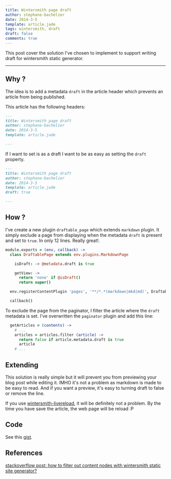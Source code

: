 ```yaml
---
title: Wintersmith page draft
author: stephane-bachelier
date: 2014-3-5
template: article.jade
tags: wintersmith, draft
draft: false
comments: true
---
```


This post cover the solution I've chosen to implement to support writing draft for wintersmith static generator.

---

## Why ?

The idea is to add a metadata `draft` in the article header which prevents an article from being published.

This article has the following headers:
```markdown
---
title: Wintersmith page draft
author: stephane-bachelier
date: 2014-3-5
template: article.jade

---
```

If I want to set is as a draft I want to be as easy as setting the `draft` property.
```markdown
---
title: Wintersmith page draft
author: stephane-bachelier
date: 2014-3-5
template: article.jade
draft: true

---
```

## How ?

I've create a new plugin `draftable_page` which extends `markdown` plugin. It simply exclude a page from displaying when the metadata `draft` is present and set to `true`. In only 12 lines. Really great!.

```coffeescript
module.exports = (env, callback) ->
  class DraftablePage extends env.plugins.MarkdownPage

    isDraft: -> @metadata.draft is true

    getView: ->
      return 'none' if @isDraft()
      return super()

  env.registerContentPlugin 'pages', '**/*.*(markdown|mkd|md)', DraftablePage

  callback()
```

To exclude the page from the paginator, I filter the article where the `draft` metadata is set. I've overwritten the `paginator` plugin and add this line:

```coffeescript
  getArticles = (contents) ->
    # ...
    articles = articles.filter (article) ->
      return false if article.metadata.draft is true
      article
    # ...
```


## Extending

This solution is really simple but it will prevent you from previewing your blog post while editing it. IMHO it's not a problem as markdown is made to be easy to read. And if you want a preview, it's easy to turning draft to false or remove the line.

If you use [wintersmith-livereload](https://github.com/jnordberg/wintersmith-livereload), it will be definitely not a problem. By the time you have save the article, the web page will be reload :P

## Code

See this [gist](https://gist.github.com/stephanebachelier/2afc4c29c2e9a30b6e9d).

## References

[stackoverflow post: how to filter out content nodes with wintersmith static site generator?](http://stackoverflow.com/questions/19033010/how-to-filter-out-content-nodes-with-wintersmith-static-site-generator?rq=1)
